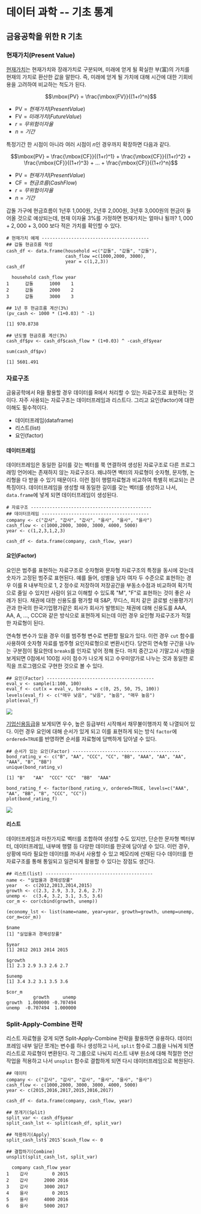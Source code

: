 # 데이터 과학 -- 기초 통계




## 금융공학을 위한 R 기초 

### 현재가치(Present Value) 

[현재가치](https://ko.wikipedia.org/wiki/현재가치)는 현재가치와 장래가치로 구분되며, 미래에 얻게 될 확실한 부(富)의 가치를 현재의 가치로 환산한 값을 말한다.
즉, 미래에 얻게 될 가치에 대해 시간에 대한 기회비용을 고려하여 비교하는 척도가 된다. 

$$\mbox{PV} = \frac{\mbox{FV}}{(1+r)^n}$$

- $\mbox{PV} = 현재가치(Present Value)$
- $\mbox{FV} = 미래가치(Future Value)$
- $r = 무위험이자율$
- $n = 기간$

특정기간 한 시점이 아니라 여러 시점이 $n$인 경우까지 확장하면 다음과 같다.

$$\mbox{PV} = \frac{\mbox{CF}}{(1+r)^1} + \frac{\mbox{CF}}{(1+r)^2} + \frac{\mbox{CF}}{(1+r)^3} + ... + \frac{\mbox{CF}}{(1+r)^n}$$

- $\mbox{PV} = 현재가치(Present Value)$
- $\mbox{CF} = 현금흐름(Cash Flow)$
- $r = 무위험이자율$
- $n = 기간$

갑돌 가구에 현금흐름이 1년후 1,000원, 2년후 2,000원, 3년후 3,000원의 현금이 들어올 것으로 예상되는데, 
현재 이자율 3%를 가정하면 현재가치는 얼마나 될까? $1,000+2,000+3,000$ 보다 적은 가치를 확인할 수 있다.


~~~{.r}
# 현재가치 예제 ----------------------------------------
## 갑돌 현금흐름 작성
cash_df <- data.frame(household =c("갑돌", "갑돌", "갑돌"),
                      cash_flow =c(1000,2000, 3000),
                      year = c(1,2,3)) 
cash_df
~~~



~~~{.output}
  household cash_flow year
1      갑돌      1000    1
2      갑돌      2000    2
3      갑돌      3000    3

~~~



~~~{.r}
## 1년 후 현금흐름 계산(3%)
(pv_cash <- 1000 * (1+0.03) ^ -1)
~~~



~~~{.output}
[1] 970.8738

~~~



~~~{.r}
## 년도별 현금흐름 계산(3%)
cash_df$pv <- cash_df$cash_flow * (1+0.03) ^ -cash_df$year

sum(cash_df$pv)
~~~



~~~{.output}
[1] 5601.491

~~~

### 자료구조

금융공학에서 R을 활용할 경우 데이터를 R에서 처리할 수 있는 자료구조로 표현하는 것이다.
자주 사용되는 자료구조는 데이터프레임과 리스트다. 그리고 요인(factor)에 대한 이해도 필수적이다.

- 데이터프레임(dataframe)
- 리스트(list)
- 요인(factor)

#### 데이터프레임

데이터프레임은 동일한 길이를 갖는 벡터를 쭉 연결하여 생성된 자료구조로 다른 프로그래밍 언어에는 존재하지 않는 자료구조다.
왜냐하면 벡터의 자료형이 숫자형, 문자형, 논리형을 다 받을 수 있기 때문이다. 이런 점이 행렬자료형과 비교하여 특별히 비교되는 큰 특징이다.
데이터프레임을 생성할 때 동일한 길이를 갖는 벡터를 생성하고 나서, `data.frame`에 넣게 되면 데이터프레임이 생성된다.


~~~{.r}
# 자료구조 ---------------------------------------------
## 데이터프레임 ----------------------------------------
company <- c("갑사", "갑사", "갑사", "을사", "을사", "을사")
cash_flow <- c(1000,2000, 3000, 3000, 4000, 5000)
year <- c(1,2,3,1,2,3) 

cash_df <- data.frame(company, cash_flow, year)
~~~

#### 요인(Factor)

요인은 범주를 표현하는 자료구조로 숫자형와 문자형 자료구조의 특정을 동시에 갖는데 숫자가 고정된 범주로 표현된다.
예를 들어, 성별을 남자 여자 두 수준으로 표현하는 경우 이를 R 내부적으로 1, 2 정수로 저장하여 저장공간을 부동소수점과 비교하여 획기적으로 
줄일 수 있지만 사람이 읽고 이해할 수 있도록 "M", "F"로 표현하는 것이 좋은 사례가 된다. 
채권에 대한 신용도를 평가할 때 S&P, 무디스, 피치 같은 글로벌 신용평가기관과 한국의 한국기업평가같은 회사가 
회사가 발행되는 채권에 대해 신용도를 AAA, AA, A, ..., CCC와 같은 방식으로 표현하게 되는데 이런 경우 요인형 자료구조가 적절한 자료형이 된다.

연속형 변수가 있을 경우 이를 범주형 변수로 변환할 필요가 있다. 이런 경우 `cut` 함수를 사용하여 숫자형 자료를 범주형 요인자료형으로 변환시킨다.
당연히 연속형 구간을 나누는 구분점이 필요한데 `breaks`를 인자로 넣어 정해 둔다.
마치 중간고사 기말고사 시험을 보게되면 0점에서 100점 사이 점수가 나오게 되고 수우미양가로 나누는 것과 동일한 로직을 프로그램으로 구현한 것으로 볼 수 있다.


~~~{.r}
## 요인(Factor) ----------------------------------------
eval_v <- sample(1:100, 100)
eval_f <- cut(x = eval_v, breaks = c(0, 25, 50, 75, 100))
levels(eval_f) <- c("매우 낮음", "낮음", "높음", "매우 높음")
plot(eval_f)
~~~

<img src="fig/fe-factor-cut-1.png" style="display: block; margin: auto;" />

[기업신용등급](https://ko.wikipedia.org/wiki/신용등급)을 보게되면 우수, 높은 등급부터 시작해서 채무불이행까지 쭉 나열되어 있다.
이런 경우 요인에 대해 순서가 있게 되고 이를 표현하게 되는 방식 `factor`에 `ordered=TRUE`를 반영하면 순서를 자료형에 담백하게 담아낼 수 있다.


~~~{.r}
## 순서가 있는 요인(Factor) ----------------------------------------
bond_rating_v <- c("B", "AA", "CCC", "CC", "BB", "AAA", "AA", "AA", "AAA", "B", "BB")
unique(bond_rating_v)
~~~



~~~{.output}
[1] "B"   "AA"  "CCC" "CC"  "BB"  "AAA"

~~~



~~~{.r}
bond_rating_f <- factor(bond_rating_v, ordered=TRUE, levels=c("AAA", "AA", "BB", "B", "CCC", "CC"))
plot(bond_rating_f)
~~~

<img src="fig/fe-factor-order-1.png" style="display: block; margin: auto;" />

#### 리스트

데이터프레임과 마찬가지로 벡터를 조합하여 생성할 수도 있지만, 단순한 문자형 벡터부터, 데이터프레임, 내부에 행렬 등 
다양한 데이터를 한곳에 담아낼 수 있다. 이런 경우, 상황에 따라 필요한 데이터를 꺼내서 사용할 수 있고
메모리에 산재된 다수 데이터를 한 자료구조를 통해 통일되고 일관되게 활용할 수 있다는 장점도 생긴다.


~~~{.r}
## 리스트(list) ----------------------------------------
name <- "실업율과 경제성장률"
year   <- c(2012,2013,2014,2015)
growth <- c(2.3, 2.9, 3.3, 2.6, 2.7)
unemp <-  c(3.4, 3.2, 3.1, 3.5, 3.6)
cor_m <- cor(cbind(growth, unemp))

(economy_lst <- list(name=name, year=year, growth=growth, unemp=unemp, cor_m=cor_m))
~~~



~~~{.output}
$name
[1] "실업율과 경제성장률"

$year
[1] 2012 2013 2014 2015

$growth
[1] 2.3 2.9 3.3 2.6 2.7

$unemp
[1] 3.4 3.2 3.1 3.5 3.6

$cor_m
          growth     unemp
growth  1.000000 -0.707494
unemp  -0.707494  1.000000

~~~

### Split-Apply-Combine 전략

리스트 자료형을 갖게 되면 Split-Apply-Combine 전략을 활용하면 유용하다.
데이터프레임 내부 일단 쪼개는 변수를 하나 생성하고 나서, `split` 함수로 그룹을 나눠게 되면
리스트로 자료형이 변환된다. 각 그룹으로 나눠지 리스트 내부 원소에 대해 적절한 연산작업을 적용하고 나서 
`unsplit` 함수로 결합하게 되면 다시 데이터프레임으로 복원된다.


~~~{.r}
## 데이터
company <- c("갑사", "갑사", "갑사", "을사", "을사", "을사")
cash_flow <- c(1000,2000, 3000, 3000, 4000, 5000)
year <- c(2015,2016,2017,2015,2016,2017) 

cash_df <- data.frame(company, cash_flow, year)

## 쪼개기(Split)
split_var <- cash_df$year
split_cash_lst <- split(cash_df, split_var)

## 적용하기(Apply)
split_cash_lst$`2015`$cash_flow <- 0

## 결합하기(Combine)
unsplit(split_cash_lst, split_var)
~~~



~~~{.output}
  company cash_flow year
1    갑사         0 2015
2    갑사      2000 2016
3    갑사      3000 2017
4    을사         0 2015
5    을사      4000 2016
6    을사      5000 2017

~~~
